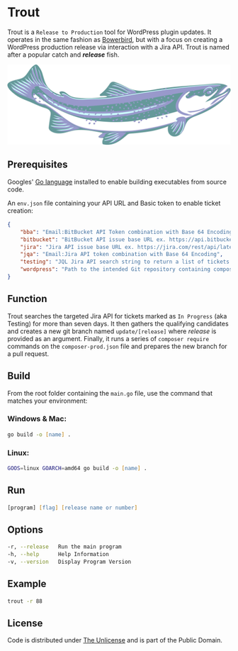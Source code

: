 # Trout

Trout is a `Release to Production` tool for WordPress plugin updates. It operates in the same fashion as [Bowerbird](https://github.com/farghul/bowerbird.git), but with a focus on creating a WordPress production release via interaction with a Jira API. Trout is named after a popular catch and ***release*** fish.

![Trout](trout.webp)

## Prerequisites

Googles' [Go language](https://go.dev) installed to enable building executables from source code.

An `env.json` file containing your API URL and Basic token to enable ticket creation:

``` json
{
    "bba": "Email:BitBucket API Token combination with Base 64 Encoding",
    "bitbucket": "BitBucket API issue base URL ex. https://api.bitbucket.org/2.0/",
    "jira": "Jira API issue base URL ex. https://jira.com/rest/api/latest/",
    "jqa": "Email:Jira API token combination with Base 64 Encoding",
    "testing": "JQL Jira API search string to return a list of tickets with status 'In Progress'",
    "wordpress": "Path to the intended Git repository containing composer-prod.json"
}
```

## Function

Trout searches the targeted Jira API for tickets marked as `In Progress` (aka Testing) for more than seven days. It then gathers the qualifying candidates and creates a new git branch named `update/[release]` where *release* is provided as an argument. Finally, it runs a series of `composer require` commands on the `composer-prod.json` file and prepares the new branch for a pull request.

## Build

From the root folder containing the `main.go` file, use the command that matches your environment:

### Windows & Mac:

``` zsh
go build -o [name] .
```

### Linux:

``` zsh
GOOS=linux GOARCH=amd64 go build -o [name] .
```

## Run

``` zsh
[program] [flag] [release name or number]
```

## Options

``` zsh
-r, --release   Run the main program
-h, --help      Help Information
-v, --version   Display Program Version
```

## Example

``` zsh
trout -r 88
```

## License

Code is distributed under [The Unlicense](https://github.com/farghul/trout/blob/main/LICENSE.md) and is part of the Public Domain.
